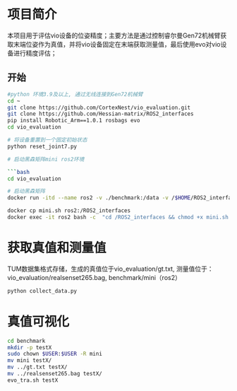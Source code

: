# 项目简介

本项目用于评估vio设备的位姿精度；主要方法是通过控制睿尔曼Gen72机械臂获取末端位姿作为真值，并将vio设备固定在末端获取测量值，最后使用evo对vio设备进行精度评估；

## 开始

```bash
#python 环境3.9及以上, 通过无线连接到Gen72机械臂
cd ~
git clone https://github.com/CortexNest/vio_evaluation.git
git clone https://github.com/Hessian-matrix/ROS2_interfaces
pip install Robotic_Arm==1.0.1 rosbags evo
cd vio_evaluation

# 将设备重置到一个固定初始状态
python reset_joint7.py

# 启动黑森矩阵mini ros2环境

```bash
cd vio_evaluation

# 启动黑森矩阵
docker run -itd --name ros2 -v ./benchmark:/data -v /$HOME/ROS2_interfaces:/ROS2_interfaces -v /tmp/.X11-unix:/tmp/.X11-unix -e DISPLAY=$DISPLAY -v /etc/localtime:/etc/localtime:ro -v /etc/timezone:/etc/timezone:ro  --privileged --gpus all -e NVIDIA_DRIVER_CAPABILITIES=all --net=host -v /dev:/dev osrf/ros:humble-desktop-full

docker cp mini.sh ros2:/ROS2_interfaces
docker exec -it ros2 bash -c  "cd /ROS2_interfaces && chmod +x mini.sh && ./mini.sh"
```

# 获取真值和测量值

TUM数据集格式存储，生成的真值位于vio_evaluation/gt.txt, 测量值位于：vio_evaluation/realsenset265.bag, benchmark/mini（ros2）

```bash
python collect_data.py
```

# 真值可视化

```bash
cd benchmark
mkdir -p testX
sudo chown $USER:$USER -R mini
mv mini testX/
mv ../gt.txt testX/
mv ../realsenset265.bag testX/
evo_tra.sh testX
```


